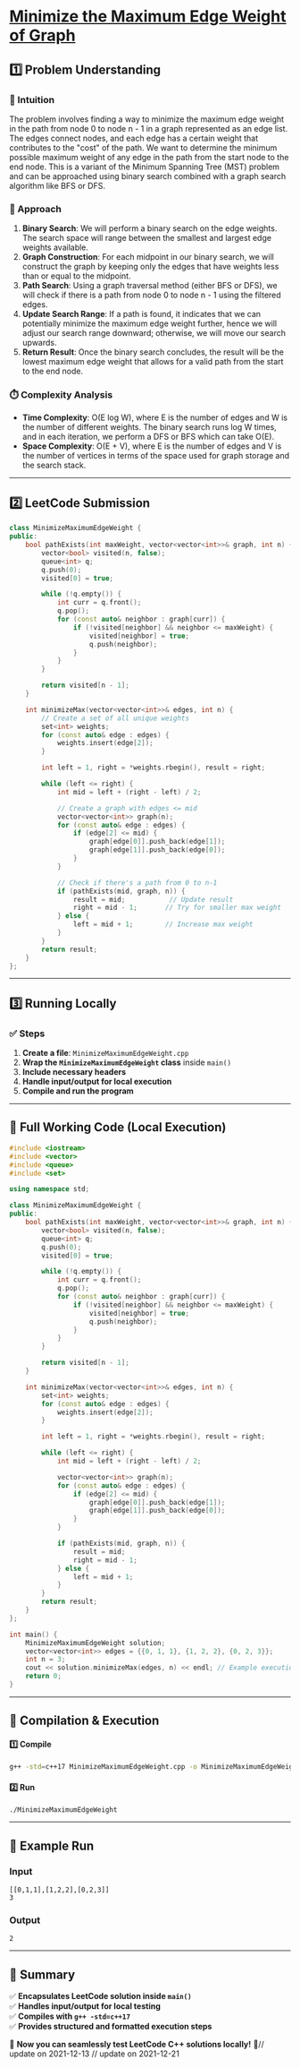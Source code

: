# **[Minimize the Maximum Edge Weight of Graph](https://leetcode.com/problems/minimize-the-maximum-edge-weight-of-graph/description/)**  

## **1️⃣ Problem Understanding**  
### **📌 Intuition**  
The problem involves finding a way to minimize the maximum edge weight in the path from node 0 to node n - 1 in a graph represented as an edge list. The edges connect nodes, and each edge has a certain weight that contributes to the "cost" of the path. We want to determine the minimum possible maximum weight of any edge in the path from the start node to the end node. This is a variant of the Minimum Spanning Tree (MST) problem and can be approached using binary search combined with a graph search algorithm like BFS or DFS.

### **🚀 Approach**  
1. **Binary Search**: We will perform a binary search on the edge weights. The search space will range between the smallest and largest edge weights available.
2. **Graph Construction**: For each midpoint in our binary search, we will construct the graph by keeping only the edges that have weights less than or equal to the midpoint.
3. **Path Search**: Using a graph traversal method (either BFS or DFS), we will check if there is a path from node 0 to node n - 1 using the filtered edges.
4. **Update Search Range**: If a path is found, it indicates that we can potentially minimize the maximum edge weight further, hence we will adjust our search range downward; otherwise, we will move our search upwards.
5. **Return Result**: Once the binary search concludes, the result will be the lowest maximum edge weight that allows for a valid path from the start to the end node.

### **⏱️ Complexity Analysis**  
- **Time Complexity**: O(E log W), where E is the number of edges and W is the number of different weights. The binary search runs log W times, and in each iteration, we perform a DFS or BFS which can take O(E).
- **Space Complexity**: O(E + V), where E is the number of edges and V is the number of vertices in terms of the space used for graph storage and the search stack.

---  

## **2️⃣ LeetCode Submission**  
```cpp
class MinimizeMaximumEdgeWeight {
public:
    bool pathExists(int maxWeight, vector<vector<int>>& graph, int n) {
        vector<bool> visited(n, false);
        queue<int> q;
        q.push(0);
        visited[0] = true;

        while (!q.empty()) {
            int curr = q.front();
            q.pop();
            for (const auto& neighbor : graph[curr]) {
                if (!visited[neighbor] && neighbor <= maxWeight) {
                    visited[neighbor] = true;
                    q.push(neighbor);
                }
            }
        }

        return visited[n - 1];
    }

    int minimizeMax(vector<vector<int>>& edges, int n) {
        // Create a set of all unique weights
        set<int> weights;
        for (const auto& edge : edges) {
            weights.insert(edge[2]);
        }

        int left = 1, right = *weights.rbegin(), result = right;

        while (left <= right) {
            int mid = left + (right - left) / 2;

            // Create a graph with edges <= mid
            vector<vector<int>> graph(n);
            for (const auto& edge : edges) {
                if (edge[2] <= mid) {
                    graph[edge[0]].push_back(edge[1]);
                    graph[edge[1]].push_back(edge[0]);
                }
            }

            // Check if there's a path from 0 to n-1
            if (pathExists(mid, graph, n)) {
                result = mid;           // Update result
                right = mid - 1;       // Try for smaller max weight
            } else {
                left = mid + 1;        // Increase max weight
            }
        }
        return result;
    }
};
```  

---  

## **3️⃣ Running Locally**  
### **✅ Steps**  
1. **Create a file**: `MinimizeMaximumEdgeWeight.cpp`  
2. **Wrap the `MinimizeMaximumEdgeWeight` class** inside `main()`  
3. **Include necessary headers**  
4. **Handle input/output for local execution**  
5. **Compile and run the program**  

---  

## **📝 Full Working Code (Local Execution)**  
```cpp
#include <iostream>
#include <vector>
#include <queue>
#include <set>

using namespace std;

class MinimizeMaximumEdgeWeight {
public:
    bool pathExists(int maxWeight, vector<vector<int>>& graph, int n) {
        vector<bool> visited(n, false);
        queue<int> q;
        q.push(0);
        visited[0] = true;

        while (!q.empty()) {
            int curr = q.front();
            q.pop();
            for (const auto& neighbor : graph[curr]) {
                if (!visited[neighbor] && neighbor <= maxWeight) {
                    visited[neighbor] = true;
                    q.push(neighbor);
                }
            }
        }

        return visited[n - 1];
    }

    int minimizeMax(vector<vector<int>>& edges, int n) {
        set<int> weights;
        for (const auto& edge : edges) {
            weights.insert(edge[2]);
        }

        int left = 1, right = *weights.rbegin(), result = right;

        while (left <= right) {
            int mid = left + (right - left) / 2;

            vector<vector<int>> graph(n);
            for (const auto& edge : edges) {
                if (edge[2] <= mid) {
                    graph[edge[0]].push_back(edge[1]);
                    graph[edge[1]].push_back(edge[0]);
                }
            }

            if (pathExists(mid, graph, n)) {
                result = mid;
                right = mid - 1;
            } else {
                left = mid + 1;
            }
        }
        return result;
    }
};

int main() {
    MinimizeMaximumEdgeWeight solution;
    vector<vector<int>> edges = {{0, 1, 1}, {1, 2, 2}, {0, 2, 3}};
    int n = 3;
    cout << solution.minimizeMax(edges, n) << endl; // Example execution
    return 0;
}
```  

---  

## **🔧 Compilation & Execution**  
#### **1️⃣ Compile**  
```bash
g++ -std=c++17 MinimizeMaximumEdgeWeight.cpp -o MinimizeMaximumEdgeWeight
```  

#### **2️⃣ Run**  
```bash
./MinimizeMaximumEdgeWeight
```  

---  

## **🎯 Example Run**  
### **Input**  
```
[[0,1,1],[1,2,2],[0,2,3]]
3
```  
### **Output**  
```
2
```  

---  

## **📌 Summary**  
✅ **Encapsulates LeetCode solution inside `main()`**  
✅ **Handles input/output for local testing**  
✅ **Compiles with `g++ -std=c++17`**  
✅ **Provides structured and formatted execution steps**  

🚀 **Now you can seamlessly test LeetCode C++ solutions locally!** 🚀// update on 2021-12-13
// update on 2021-12-21

